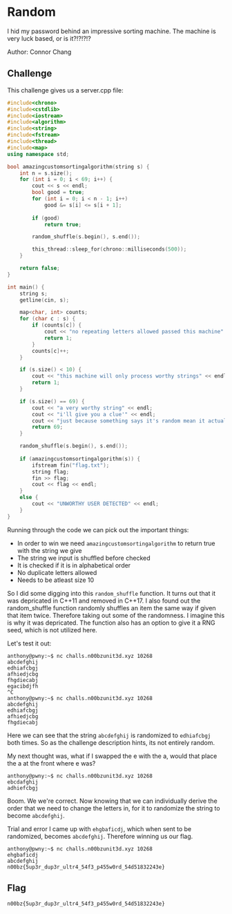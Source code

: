 # Random

I hid my password behind an impressive sorting machine. The machine is very luck based, or is it?!?!?!?

Author: Connor Chang

## Challenge

This challenge gives us a server.cpp file:
```c++
#include<chrono>
#include<cstdlib>
#include<iostream>
#include<algorithm>
#include<string>
#include<fstream>
#include<thread>
#include<map>
using namespace std;

bool amazingcustomsortingalgorithm(string s) {
    int n = s.size();
    for (int i = 0; i < 69; i++) {
        cout << s << endl;
        bool good = true;
        for (int i = 0; i < n - 1; i++)
            good &= s[i] <= s[i + 1];
        
        if (good)
            return true;

        random_shuffle(s.begin(), s.end());

        this_thread::sleep_for(chrono::milliseconds(500));
    }

    return false;
}

int main() {
    string s;
    getline(cin, s);

    map<char, int> counts;
    for (char c : s) {
        if (counts[c]) {
            cout << "no repeating letters allowed passed this machine" << endl;
            return 1;
        }
        counts[c]++;
    }

    if (s.size() < 10) {
        cout << "this machine will only process worthy strings" << endl;
        return 1;
    }

    if (s.size() == 69) {
        cout << "a very worthy string" << endl;
        cout << "i'll give you a clue'" << endl;
        cout << "just because something says it's random mean it actually is" << endl;
        return 69;
    }

    random_shuffle(s.begin(), s.end());
    
    if (amazingcustomsortingalgorithm(s)) {
        ifstream fin("flag.txt");
        string flag;
        fin >> flag;
        cout << flag << endl;
    }
    else {
        cout << "UNWORTHY USER DETECTED" << endl;
    }
}
```

Running through the code we can pick out the important things:

- In order to win we need `amazingcustomsortingalgorithm` to return true with the string we give
- The string we input is shuffled before checked
- It is checked if it is in alphabetical order
- No duplicate letters allowed
- Needs to be atleast size 10

So I did some digging into this `random_shuffle` function. It turns out that it was depricated in C++11 and removed in C++17. I also found out the random_shuffle function randomly shuffles an item the same way if given that item twice. Therefore taking out some of the randomness. I imagine this is why it was depricated. The function also has an option to give it a RNG seed, which is not utilized here.

Let's test it out:
```
anthony@pwny:~$ nc challs.n00bzunit3d.xyz 10268
abcdefghij
edhiafcbgj
afhiedjcbg
fhgdiecabj
egacibdjfh
^C
anthony@pwny:~$ nc challs.n00bzunit3d.xyz 10268
abcdefghij
edhiafcbgj
afhiedjcbg
fhgdiecabj
```

Here we can see that the string `abcdefghij` is randomized to `edhiafcbgj` both times. So as the challenge description hints, its not entirely random. 

My next thought was, what if I swapped the e with the a, would that place the a at the front where e was?

```
anthony@pwny:~$ nc challs.n00bzunit3d.xyz 10268
ebcdafghij
adhiefcbgj
```

Boom. We we're correct. Now knowing that we can individually derive the order that we need to change the letters in, for it to randomize the string to become `abcdefghij`.

Trial and error I came up with `ehgbaficdj`, which when sent to be randomized, becomes `abcdefghij`. Therefore winning us our flag.

```
anthony@pwny:~$ nc challs.n00bzunit3d.xyz 10268
ehgbaficdj
abcdefghij
n00bz{5up3r_dup3r_ultr4_54f3_p455w0rd_54d51832243e}
```

## Flag

`n00bz{5up3r_dup3r_ultr4_54f3_p455w0rd_54d51832243e}`